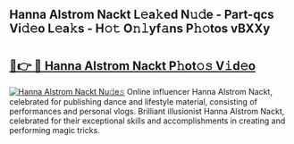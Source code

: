 ## Hanna Alstrom Nackt L𝚎a𝚔ed N𝚞𝚍e - Part-qcs Vi𝚍𝚎o L𝚎a𝚔s - H𝚘𝚝 O𝚗𝚕yf𝚊ns P𝚑𝚘tos vBXXy

# <h2><a href="http://kfcfn2.oniu.top/?m=Hanna+Alstrom+Nackt">🔗👉 🔴 Hanna Alstrom Nackt P𝚑ot𝚘𝚜 V𝚒d𝚎o</a></h2>

[![Hanna Alstrom Nackt Nu𝚍e𝚜](https://i.imgur.com/0qMVB7G.gif)](http://kfcfn2.oniu.top/?m=Hanna+Alstrom+Nackt)
Online influencer Hanna Alstrom Nackt, celebrated for publishing dance and lifestyle material, consisting of performances and personal vlogs. Brilliant illusionist Hanna Alstrom Nackt, celebrated for their exceptional skills and accomplishments in creating and performing magic tricks.  
